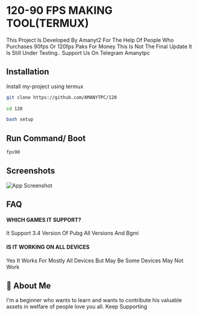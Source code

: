 
# 120-90 FPS MAKING TOOL(TERMUX)

This Project Is Developed By Amanyt2 For The Help Of People Who Purchases 90fps Or 120fps Paks For Money This Is Not The Final Update It Is Still Under Testing.. Support Us On Telegram Amanytpc


## Installation

Install my-project using termux

```bash
git clone https://github.com/AMANYTPC/120
 
cd 120

bash setup
```
    
## Run Command/ Boot

```bash
fps90

```


## Screenshots

![App Screenshot](https://firebasestorage.googleapis.com/v0/b/lfx-tool-pro.appspot.com/o/Screenshot_2024-10-03-11-48-04-281_com.termux-edit.jpg?alt=media&token=2681c3ed-26c6-445e-9828-4cd06ebaedae)


## FAQ

#### WHICH GAMES IT SUPPORT?

It Support 3.4 Version Of Pubg All Versions And Bgmi

#### IS IT WORKING ON ALL DEVICES

Yes It Works For Mostly All Devices But May Be Some Devices May Not Work


## 🚀 About Me
I'm a beginner who wants to learn and wants to contribute his valuable assets in welfare of people love you all. Keep Supporting

